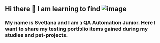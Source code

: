 ## Hi there 👋 I am learning to find ![image](https://github.com/user-attachments/assets/9cefffa7-8570-4bc6-a148-c877c46c5ec6)
### My name is Svetlana and I am a QA Automation Junior. Here I want to share my testing portfolio items gained during my studies and pet-projects.




<!--
**svetkaa-yo/svetkaa-yo** is a ✨ _special_ ✨ repository because its `README.md` (this file) appears on your GitHub profile.

Here are some ideas to get you started:

- 🔭 I’m currently working on ...
- 🌱 I’m currently learning ...
- 👯 I’m looking to collaborate on ...
- 🤔 I’m looking for help with ...
- 💬 Ask me about ...
- 📫 How to reach me: ...
- 😄 Pronouns: ...
- ⚡ Fun fact: ...
-->
